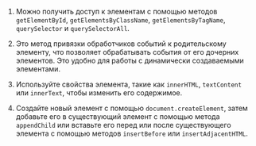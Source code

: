 1.  Можно получить доступ к элементам с помощью методов `getElementById`, `getElementsByClassName`, `getElementsByTagName`, `querySelector` и `querySelectorAll`.

2. Это метод привязки обработчиков событий к родительскому элементу, что позволяет обрабатывать события от его дочерних элементов. Это удобно для работы с динамически создаваемыми элементами.

3. Используйте свойства элемента, такие как `innerHTML`, `textContent` или `innerText`, чтобы изменить его содержимое.

4. Создайте новый элемент с помощью `document.createElement`, затем добавьте его в существующий элемент с помощью метода `appendChild` или вставьте его перед или после существующего элемента с помощью методов `insertBefore` или `insertAdjacentHTML`.
